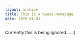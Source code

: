 ```yaml
---
layout: archive
title: This is a Kwasi-Homepage
date: 1970-01-01
---
```

Currently this is being ignored.... :(
